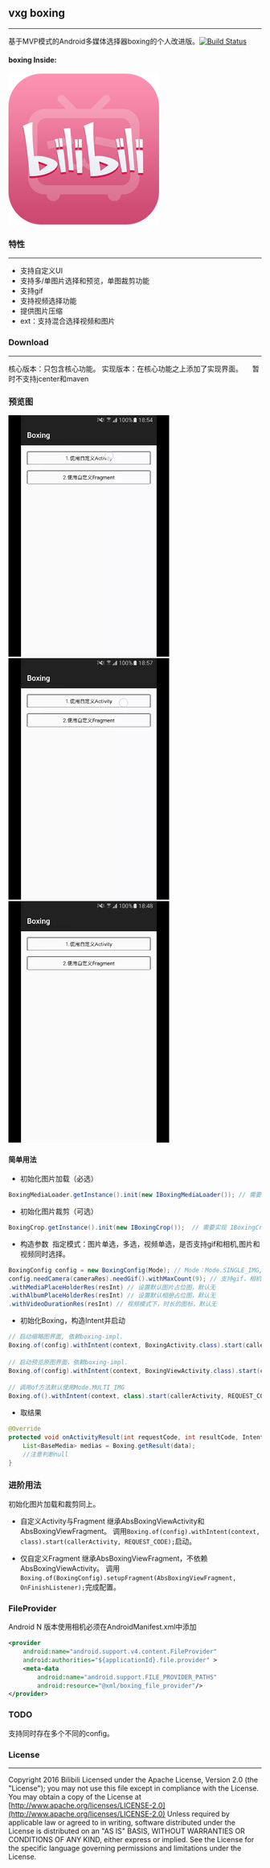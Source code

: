 ## vxg boxing
---
基于MVP模式的Android多媒体选择器boxing的个人改进版。[![Build Status](https://travis-ci.org/Bilibili/boxing.svg?branch=master)](https://travis-ci.org/Bilibili/boxing)

#### boxing Inside: 
[![bili](screenshot/bili.webp)](https://play.google.com/store/apps/details?id=tv.danmaku.bili)

### 特性
---
- 支持自定义UI
- 支持多/单图片选择和预览，单图裁剪功能
- 支持gif
- 支持视频选择功能
- 提供图片压缩
- ext：支持混合选择视频和图片

### Download                                                                  
---
核心版本：只包含核心功能。
实现版本：在核心功能之上添加了实现界面。     
暂时不支持jcenter和maven

### 预览图

![multi_image](screenshot/multi_image.webp)
![single_image_crop](screenshot/single_image_crop.webp)
![video](screenshot/video.webp)


#### 简单用法

- 初始化图片加载（必选）
```java
BoxingMediaLoader.getInstance().init(new IBoxingMediaLoader()); // 需要实现IBoxingMediaLoader 
```
- 初始化图片裁剪（可选）
```java
BoxingCrop.getInstance().init(new IBoxingCrop());  // 需要实现 IBoxingCrop 
```

- 构造参数
  指定模式：图片单选，多选，视频单选，是否支持gif和相机,图片和视频同时选择。
```java
BoxingConfig config = new BoxingConfig(Mode); // Mode：Mode.SINGLE_IMG, Mode.MULTI_IMG, Mode.VIDEO,Mode.Media
config.needCamera(cameraRes).needGif().withMaxCount(9); // 支持gif，相机，设置最大选图数
.withMediaPlaceHolderRes(resInt) // 设置默认图片占位图，默认无
.withAlbumPlaceHolderRes(resInt) // 设置默认相册占位图，默认无
.withVideoDurationRes(resInt) // 视频模式下，时长的图标，默认无
```
- 初始化Boxing，构造Intent并启动
```java
// 启动缩略图界面, 依赖boxing-impl.
Boxing.of(config).withIntent(context, BoxingActivity.class).start(callerActivity, REQUEST_CODE); 

// 启动预览原图界面，依赖boxing-impl.
Boxing.of(config).withIntent(context, BoxingViewActivity.class).start(callerActivity, REQUEST_CODE); 

// 调用of方法默认使用Mode.MULTI_IMG
Boxing.of().withIntent(context, class).start(callerActivity, REQUEST_CODE);
```

- 取结果
```java
@Override
protected void onActivityResult(int requestCode, int resultCode, Intent data) {
  	List<BaseMedia> medias = Boxing.getResult(data);
  	//注意判断null
}
```

### 进阶用法
初始化图片加载和裁剪同上。

- 自定义Activity与Fragment
  继承AbsBoxingViewActivity和AbsBoxingViewFragment。
  调用`Boxing.of(config).withIntent(context, class).start(callerActivity, REQUEST_CODE);`启动。

- 仅自定义Fragment
  继承AbsBoxingViewFragment，不依赖AbsBoxingViewActivity。
  调用`Boxing.of(BoxingConfig).setupFragment(AbsBoxingViewFragment, OnFinishListener);`完成配置。

### FileProvider
Android N 版本使用相机必须在AndroidManifest.xml中添加
```xml
<provider                                                 
	android:name="android.support.v4.content.FileProvider"
	android:authorities="${applicationId}.file.provider" >               
	<meta-data                                            
		android:name="android.support.FILE_PROVIDER_PATHS"
		android:resource="@xml/boxing_file_provider"/>
</provider>                 
```

### TODO
支持同时存在多个不同的config。

### License
----
Copyright 2016 Bilibili
Licensed under the Apache License, Version 2.0 (the "License"); you may not use this file except in compliance with the License. You may obtain a copy of the License at
[http://www.apache.org/licenses/LICENSE-2.0](http://www.apache.org/licenses/LICENSE-2.0)
Unless required by applicable law or agreed to in writing, software distributed under the License is distributed on an "AS IS" BASIS, WITHOUT WARRANTIES OR CONDITIONS OF ANY KIND, either express or implied. See the License for the specific language governing permissions and limitations under the License.
